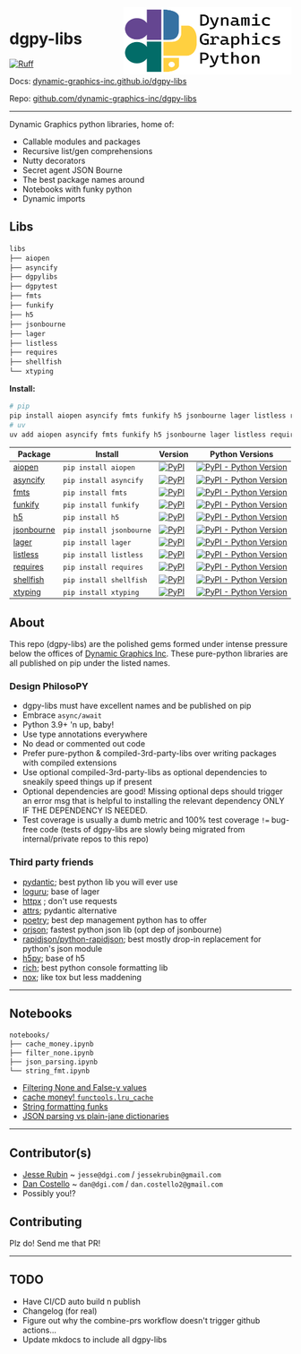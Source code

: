 <a href="https://github.com/dynamic-graphics-inc/dgpy-libs">
<img align="right" src="https://github.com/dynamic-graphics-inc/dgpy-libs/blob/main/docs/images/dgpy_banner.svg?raw=true" alt="drawing" height="120" width="300"/>
</a>

# dgpy-libs

[![Ruff](https://img.shields.io/endpoint?url=https://raw.githubusercontent.com/astral-sh/ruff/main/assets/badge/v2.json)](https://github.com/astral-sh/ruff)

Docs: [dynamic-graphics-inc.github.io/dgpy-libs](https://dynamic-graphics-inc.github.io/dgpy-libs/)

Repo: [github.com/dynamic-graphics-inc/dgpy-libs](https://github.com/dynamic-graphics-inc/dgpy-libs)

---

Dynamic Graphics python libraries, home of:

- Callable modules and packages
- Recursive list/gen comprehensions
- Nutty decorators
- Secret agent JSON Bourne
- The best package names around
- Notebooks with funky python
- Dynamic imports

## Libs

```txt
libs
├── aiopen
├── asyncify
├── dgpylibs
├── dgpytest
├── fmts
├── funkify
├── h5
├── jsonbourne
├── lager
├── listless
├── requires
├── shellfish
└── xtyping
```

**Install:**

```bash
# pip
pip install aiopen asyncify fmts funkify h5 jsonbourne lager listless requires shellfish xtyping
# uv
uv add aiopen asyncify fmts funkify h5 jsonbourne lager listless requires shellfish xtyping
```

| Package | Install | Version | Python Versions |
|--------|---------|---------|-----------------|
| [aiopen](./libs/aiopen) | `pip install aiopen` | [![PyPI](https://img.shields.io/pypi/v/aiopen?style=flat-square&cacheSeconds=600)](https://pypi.org/project/aiopen/) | [![PyPI - Python Version](https://img.shields.io/pypi/pyversions/aiopen?style=flat-square&cacheSeconds=600)](https://pypi.org/project/aiopen/) |
| [asyncify](./libs/asyncify) | `pip install asyncify` | [![PyPI](https://img.shields.io/pypi/v/asyncify?style=flat-square&cacheSeconds=600)](https://pypi.org/project/asyncify/) | [![PyPI - Python Version](https://img.shields.io/pypi/pyversions/asyncify?style=flat-square&cacheSeconds=600)](https://pypi.org/project/asyncify/) |
| [fmts](./libs/fmts) | `pip install fmts` | [![PyPI](https://img.shields.io/pypi/v/fmts?style=flat-square&cacheSeconds=600)](https://pypi.org/project/fmts/) | [![PyPI - Python Version](https://img.shields.io/pypi/pyversions/fmts?style=flat-square&cacheSeconds=600)](https://pypi.org/project/fmts/) |
| [funkify](./libs/funkify) | `pip install funkify` | [![PyPI](https://img.shields.io/pypi/v/funkify?style=flat-square&cacheSeconds=600)](https://pypi.org/project/funkify/) | [![PyPI - Python Version](https://img.shields.io/pypi/pyversions/funkify?style=flat-square&cacheSeconds=600)](https://pypi.org/project/funkify/) |
| [h5](./libs/h5) | `pip install h5` | [![PyPI](https://img.shields.io/pypi/v/h5?style=flat-square&cacheSeconds=600)](https://pypi.org/project/h5/) | [![PyPI - Python Version](https://img.shields.io/pypi/pyversions/h5?style=flat-square&cacheSeconds=600)](https://pypi.org/project/h5/) |
| [jsonbourne](./libs/jsonbourne) | `pip install jsonbourne` | [![PyPI](https://img.shields.io/pypi/v/jsonbourne?style=flat-square&cacheSeconds=600)](https://pypi.org/project/jsonbourne/) | [![PyPI - Python Version](https://img.shields.io/pypi/pyversions/jsonbourne?style=flat-square&cacheSeconds=600)](https://pypi.org/project/jsonbourne/) |
| [lager](./libs/lager) | `pip install lager` | [![PyPI](https://img.shields.io/pypi/v/lager?style=flat-square&cacheSeconds=600)](https://pypi.org/project/lager/) | [![PyPI - Python Version](https://img.shields.io/pypi/pyversions/lager?style=flat-square&cacheSeconds=600)](https://pypi.org/project/lager/) |
| [listless](./libs/listless) | `pip install listless` | [![PyPI](https://img.shields.io/pypi/v/listless?style=flat-square&cacheSeconds=600)](https://pypi.org/project/listless/) | [![PyPI - Python Version](https://img.shields.io/pypi/pyversions/listless?style=flat-square&cacheSeconds=600)](https://pypi.org/project/listless/) |
| [requires](./libs/requires) | `pip install requires` | [![PyPI](https://img.shields.io/pypi/v/requires?style=flat-square&cacheSeconds=600)](https://pypi.org/project/requires/) | [![PyPI - Python Version](https://img.shields.io/pypi/pyversions/requires?style=flat-square&cacheSeconds=600)](https://pypi.org/project/requires/) |
| [shellfish](./libs/shellfish) | `pip install shellfish` | [![PyPI](https://img.shields.io/pypi/v/shellfish?style=flat-square&cacheSeconds=600)](https://pypi.org/project/shellfish/) | [![PyPI - Python Version](https://img.shields.io/pypi/pyversions/shellfish?style=flat-square&cacheSeconds=600)](https://pypi.org/project/shellfish/) |
| [xtyping](./libs/xtyping) | `pip install xtyping` | [![PyPI](https://img.shields.io/pypi/v/xtyping?style=flat-square&cacheSeconds=600)](https://pypi.org/project/xtyping/) | [![PyPI - Python Version](https://img.shields.io/pypi/pyversions/xtyping?style=flat-square&cacheSeconds=600)](https://pypi.org/project/xtyping/) |


## About

This repo (dgpy-libs) are the polished gems formed under intense pressure below the offices of [Dynamic Graphics Inc](http://dgi.com/). These pure-python libraries are all published on pip under the listed names.

### Design PhilosoPY

- dgpy-libs must have excellent names and be published on pip
- Embrace `async/await`
- Python 3.9+ 'n up, baby!
- Use type annotations everywhere
- No dead or commented out code
- Prefer pure-python & compiled-3rd-party-libs over writing packages with compiled extensions
- Use optional compiled-3rd-party-libs as optional dependencies to sneakily speed things up if present
- Optional dependencies are good! Missing optional deps should trigger an error msg that is helpful to installing the relevant dependency ONLY IF THE DEPENDENCY IS NEEDED.
- Test coverage is usually a dumb metric and 100% test coverage `!=` bug-free code (tests of dgpy-libs are slowly being migrated from internal/private repos to this repo)

### Third party friends

- [pydantic](https://pydantic-docs.helpmanual.io/); best python lib you will ever use
- [loguru](https://github.com/Delgan/loguru); base of lager
- [httpx](https://www.python-httpx.org/) ; don't use requests
- [attrs](https://github.com/python-attrs/attrs); pydantic alternative
- [poetry](https://github.com/python-poetry/poetry); best dep management python has to offer
- [orjson](https://github.com/ijl/orjson); fastest python json lib (opt dep of jsonbourne)
- [rapidjson/python-rapidjson](https://github.com/python-rapidjson/python-rapidjson); best mostly drop-in replacement for python's json module
- [h5py](https://github.com/h5py/h5py); base of h5
- [rich](https://github.com/willmcgugan/rich); best python console formatting lib
- [nox](https://github.com/theacodes/nox); like tox but less maddening

---

## Notebooks

```
notebooks/
├── cache_money.ipynb
├── filter_none.ipynb
├── json_parsing.ipynb
└── string_fmt.ipynb
```

- [Filtering None and False-y values](./notebooks/filter_none)
- [cache money! `functools.lru_cache`](./notebooks/cache_money)
- [String formatting funks](./notebooks/string_fmt)
- [JSON parsing vs plain-jane dictionaries](./notebooks/json_parsing)

---

## Contributor(s)

- [Jesse Rubin](https://github.com/jessekrubin) ~ `jesse@dgi.com` / `jessekrubin@gmail.com`
- [Dan Costello](https://github.com/dan-costello) ~ `dan@dgi.com` / `dan.costello2@gmail.com`
- Possibly you!?

## Contributing

Plz do! Send me that PR!

---

## TODO

- Have CI/CD auto build n publish
- Changelog (for real)
- Figure out why the combine-prs workflow doesn't trigger github actions...
- Update mkdocs to include all dgpy-libs
